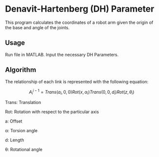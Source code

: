 # Denavit-Hartenberg (DH) Parameter
This program calculates the coordinates of a robot arm given the origin of the base and angle of the joints.

## Usage
Run file in MATLAB. Input the necessary DH Parameters.

## Algorithm
The relationship of each link is represented with the following equation:

$$ A_{i}^{i-1} = Trans(a_{i},0,0)Rot(x,α_{i})Trans(0,0,d_{i})Rot(z,θ_{i}) $$

Trans: Translation

Rot: Rotation with respect to the particular axis

a: Offset

α: Torsion angle

d: Length

θ: Rotational angle
